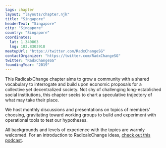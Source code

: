 ```yaml
---
tags: chapter
layout: "layouts/chapter.njk"
title: "Singapore"
headerText: "Singapore"
city: "Singapore"
country: "Singapore"
coordinates:
  lat: 1.340863
  lng: 103.8303918
meetupUrl: "https://twitter.com/RadxChangeSG"
contactOrganizer: "https://twitter.com/RadxChangeSG"
twitter: "RadxChangeSG"
foundingYear: "2019"
---
```


This RadicalxChange chapter aims to grow a community with a shared vocabulary to interrogate and build upon economic proposals for a collective yet decentralized society. Not shy of challenging long-established social institutions, this chapter seeks to chart a speculative trajectory of what may take their place.

We host monthly discussions and presentations on topics of members’ choosing, gravitating toward working groups to build and experiment with operational tools to test our hypotheses.

All backgrounds and levels of experience with the topics are warmly welcomed. For an introduction to RadicalxChange ideas, [check out this podcast](https://80000hours.org/podcast/episodes/glen-weyl-radically-reforming-capitalism-and-democracy/).
